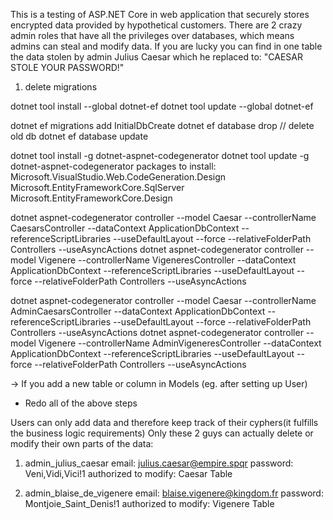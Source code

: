 
This is a testing of ASP.NET Core in web application that securely stores encrypted data provided by hypothetical customers.
There are 2 crazy admin roles that have all the privileges over databases, which means admins can steal and modify data.
If you are lucky you can find in one table the data stolen by admin Julius Caesar which he replaced to: "CAESAR STOLE YOUR PASSWORD!"

1. delete migrations


dotnet tool install --global dotnet-ef
dotnet tool update --global dotnet-ef

dotnet ef migrations add InitialDbCreate
dotnet ef database drop       // delete old db
dotnet ef database update    



dotnet tool install -g dotnet-aspnet-codegenerator
dotnet tool update -g dotnet-aspnet-codegenerator
packages to install: Microsoft.VisualStudio.Web.CodeGeneration.Design
                     Microsoft.EntityFrameworkCore.SqlServer
                     Microsoft.EntityFrameworkCore.Design

dotnet aspnet-codegenerator controller --model Caesar --controllerName CaesarsController --dataContext ApplicationDbContext --referenceScriptLibraries --useDefaultLayout --force --relativeFolderPath Controllers --useAsyncActions
dotnet aspnet-codegenerator controller --model Vigenere --controllerName VigeneresController --dataContext ApplicationDbContext --referenceScriptLibraries --useDefaultLayout --force --relativeFolderPath Controllers --useAsyncActions

[//]: # (Admin Caesar and Admin Vigenere)
dotnet aspnet-codegenerator controller --model Caesar --controllerName AdminCaesarsController --dataContext ApplicationDbContext --referenceScriptLibraries --useDefaultLayout --force --relativeFolderPath Controllers --useAsyncActions
dotnet aspnet-codegenerator controller --model Vigenere --controllerName AdminVigeneresController --dataContext ApplicationDbContext --referenceScriptLibraries --useDefaultLayout --force --relativeFolderPath Controllers --useAsyncActions




-> If you add a new table or column in Models (eg. after setting up User)
   - Redo all of the above steps



Users can only add data and therefore keep track of their cyphers(it fulfills the business logic requirements)
Only these 2 guys can actually delete or modify their own parts of the data:

1. admin_julius_caesar 
   email: julius.caesar@empire.spqr
password: Veni,Vidi,Vici!1
authorized to modify: Caesar Table

2. admin_blaise_de_vigenere
   email: blaise.vigenere@kingdom.fr
password: Montjoie_Saint_Denis!1
authorized to modify: Vigenere Table










